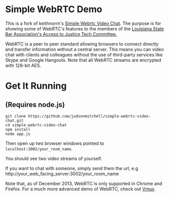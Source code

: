# Simple WebRTC Demo

This is a fork of keithnorm's [Simple Webrtc Video Chat](https://github.com/keithnorm/simple-webrtc-video-chat).  The purpose is for showing 
some of WebRTC's features to the members of the [Louisiana State Bar Association's Access to Justice Tech Committee.](http://www.lsba.org/atj/)

WebRTC is a peer to peer standard allowing browsers to connect directly and transfer information without a central server. This means you can video chat
with clients and colleagues without the use of third-party services like Skype and Google Hangouts. Note that all WebRTC streams are encrypted with 128-bit AES.

# Get It Running
## (Requires node.js)
    git clone https://github.com/judsonmitchell/simple-webrtc-video-chat.git
    cd simple-webrtc-video-chat
    npm install
    node app.js

Then open up two browser windows pointed to `localhost:3002/your_room_name`. 

You should see two video streams of yourself.  

If you want to chat with someone, simply send them the url, e.g http://your_web_facing_server:3002/your_room_name

Note that, as of December 2013, WebRTC is only supported in Chrome and Firefox. For a much more advanced demo of WebRTC,
check out [Vmux](http://vmux.co/).
